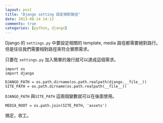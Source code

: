 ```yaml
---
layout: post
title: "Django setting 設定相對路徑"
date: 2013-08-14 14:12
comments: true
categories: [python, django]
---
```


Django 的 `settings.py` 中要設定相關的 template, media 路徑都需要絕對路行。但是往往我們需要相對路徑來符合實際需求。

只要在 `settings.py` 加入簡單的幾行就可以達成這個需求。

```
import os
import django

DJANGO_PATH = os.path.dirname(os.path.realpath(django.__file__))
SITE_PATH = os.path.dirname(os.path.realpath(__file__))
```

`DJANGO_PATH` 與`SITE_PATH` 這兩個變數就可以在後面使用。

```
MEDIA_ROOT = os.path.join(SITE_PATH, 'assets')
```

搞定，收工。

